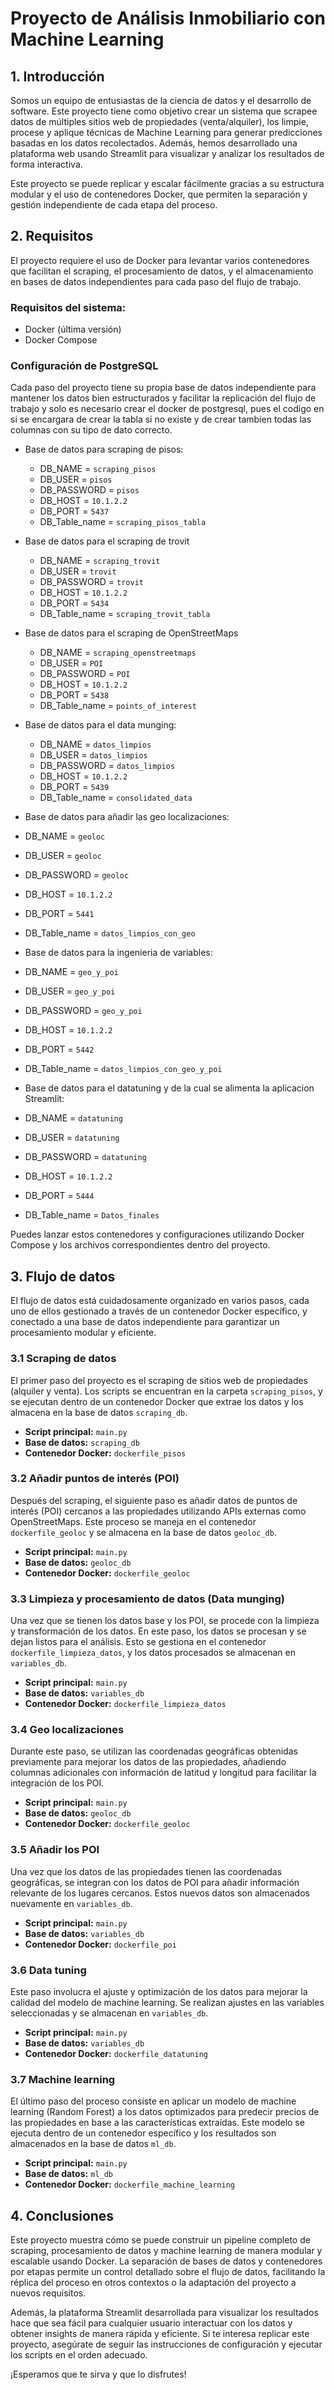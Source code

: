 # Proyecto de Análisis Inmobiliario con Machine Learning

## 1. Introducción

Somos un equipo de entusiastas de la ciencia de datos y el desarrollo de software. Este proyecto tiene como objetivo crear un sistema que scrapee datos de múltiples sitios web de propiedades (venta/alquiler), los limpie, procese y aplique técnicas de Machine Learning para generar predicciones basadas en los datos recolectados. Además, hemos desarrollado una plataforma web usando Streamlit para visualizar y analizar los resultados de forma interactiva.

Este proyecto se puede replicar y escalar fácilmente gracias a su estructura modular y el uso de contenedores Docker, que permiten la separación y gestión independiente de cada etapa del proceso.

## 2. Requisitos

El proyecto requiere el uso de Docker para levantar varios contenedores que facilitan el scraping, el procesamiento de datos, y el almacenamiento en bases de datos independientes para cada paso del flujo de trabajo.

### Requisitos del sistema:
- Docker (última versión)
- Docker Compose

### Configuración de PostgreSQL

Cada paso del proyecto tiene su propia base de datos independiente para mantener los datos bien estructurados y facilitar la replicación del flujo de trabajo y solo es necesario crear el docker de postgresql, pues el codigo en si se encargara de crear la tabla si no existe y de crear tambien todas las columnas con su tipo de dato correcto.

- Base de datos para scraping de pisos:
  - DB_NAME = `scraping_pisos`
  - DB_USER = `pisos`
  - DB_PASSWORD = `pisos`
  - DB_HOST = `10.1.2.2`
  - DB_PORT = `5437`
  - DB_Table_name = `scraping_pisos_tabla`

- Base de datos para el scraping de trovit
  - DB_NAME = `scraping_trovit`
  - DB_USER = `trovit`
  - DB_PASSWORD = `trovit`
  - DB_HOST = `10.1.2.2`
  - DB_PORT = `5434`
  - DB_Table_name = `scraping_trovit_tabla`

- Base de datos para el scraping de OpenStreetMaps
  - DB_NAME = `scraping_openstreetmaps`
  - DB_USER = `POI`
  - DB_PASSWORD = `POI`
  - DB_HOST = `10.1.2.2`
  - DB_PORT = `5438`
  - DB_Table_name = `points_of_interest`

- Base de datos para el data munging:
  - DB_NAME = `datos_limpios`
  - DB_USER = `datos_limpios`
  - DB_PASSWORD = `datos_limpios`
  - DB_HOST = `10.1.2.2`
  - DB_PORT = `5439`
  - DB_Table_name = `consolidated_data`

 - Base de datos para añadir las geo localizaciones:
  - DB_NAME = `geoloc`
  - DB_USER = `geoloc`
  - DB_PASSWORD = `geoloc`
  - DB_HOST = `10.1.2.2`
  - DB_PORT = `5441`
  - DB_Table_name = `datos_limpios_con_geo`

 - Base de datos para la ingenieria de variables:
  - DB_NAME = `geo_y_poi`
  - DB_USER = `geo_y_poi`
  - DB_PASSWORD = `geo_y_poi`
  - DB_HOST = `10.1.2.2`
  - DB_PORT = `5442`
  - DB_Table_name = `datos_limpios_con_geo_y_poi`

 - Base de datos para el datatuning y de la cual se alimenta la aplicacion Streamlit:
  - DB_NAME = `datatuning`
  - DB_USER = `datatuning`
  - DB_PASSWORD = `datatuning`
  - DB_HOST = `10.1.2.2`
  - DB_PORT = `5444`
  - DB_Table_name = `Datos_finales`


Puedes lanzar estos contenedores y configuraciones utilizando Docker Compose y los archivos correspondientes dentro del proyecto.

## 3. Flujo de datos

El flujo de datos está cuidadosamente organizado en varios pasos, cada uno de ellos gestionado a través de un contenedor Docker específico, y conectado a una base de datos independiente para garantizar un procesamiento modular y eficiente.

### 3.1 Scraping de datos

El primer paso del proyecto es el scraping de sitios web de propiedades (alquiler y venta). Los scripts se encuentran en la carpeta `scraping_pisos`, y se ejecutan dentro de un contenedor Docker que extrae los datos y los almacena en la base de datos `scraping_db`.

- **Script principal:** `main.py`
- **Base de datos:** `scraping_db`
- **Contenedor Docker:** `dockerfile_pisos`

### 3.2 Añadir puntos de interés (POI)

Después del scraping, el siguiente paso es añadir datos de puntos de interés (POI) cercanos a las propiedades utilizando APIs externas como OpenStreetMaps. Este proceso se maneja en el contenedor `dockerfile_geoloc` y se almacena en la base de datos `geoloc_db`.

- **Script principal:** `main.py`
- **Base de datos:** `geoloc_db`
- **Contenedor Docker:** `dockerfile_geoloc`

### 3.3 Limpieza y procesamiento de datos (Data munging)

Una vez que se tienen los datos base y los POI, se procede con la limpieza y transformación de los datos. En este paso, los datos se procesan y se dejan listos para el análisis. Esto se gestiona en el contenedor `dockerfile_limpieza_datos`, y los datos procesados se almacenan en `variables_db`.

- **Script principal:** `main.py`
- **Base de datos:** `variables_db`
- **Contenedor Docker:** `dockerfile_limpieza_datos`

### 3.4 Geo localizaciones

Durante este paso, se utilizan las coordenadas geográficas obtenidas previamente para mejorar los datos de las propiedades, añadiendo columnas adicionales con información de latitud y longitud para facilitar la integración de los POI.

- **Script principal:** `main.py`
- **Base de datos:** `geoloc_db`
- **Contenedor Docker:** `dockerfile_geoloc`

### 3.5 Añadir los POI

Una vez que los datos de las propiedades tienen las coordenadas geográficas, se integran con los datos de POI para añadir información relevante de los lugares cercanos. Estos nuevos datos son almacenados nuevamente en `variables_db`.

- **Script principal:** `main.py`
- **Base de datos:** `variables_db`
- **Contenedor Docker:** `dockerfile_poi`

### 3.6 Data tuning

Este paso involucra el ajuste y optimización de los datos para mejorar la calidad del modelo de machine learning. Se realizan ajustes en las variables seleccionadas y se almacenan en `variables_db`.

- **Script principal:** `main.py`
- **Base de datos:** `variables_db`
- **Contenedor Docker:** `dockerfile_datatuning`

### 3.7 Machine learning

El último paso del proceso consiste en aplicar un modelo de machine learning (Random Forest) a los datos optimizados para predecir precios de las propiedades en base a las características extraídas. Este modelo se ejecuta dentro de un contenedor específico y los resultados son almacenados en la base de datos `ml_db`.

- **Script principal:** `main.py`
- **Base de datos:** `ml_db`
- **Contenedor Docker:** `dockerfile_machine_learning`

## 4. Conclusiones

Este proyecto muestra cómo se puede construir un pipeline completo de scraping, procesamiento de datos y machine learning de manera modular y escalable usando Docker. La separación de bases de datos y contenedores por etapas permite un control detallado sobre el flujo de datos, facilitando la réplica del proceso en otros contextos o la adaptación del proyecto a nuevos requisitos.

Además, la plataforma Streamlit desarrollada para visualizar los resultados hace que sea fácil para cualquier usuario interactuar con los datos y obtener insights de manera rápida y eficiente. Si te interesa replicar este proyecto, asegúrate de seguir las instrucciones de configuración y ejecutar los scripts en el orden adecuado.

¡Esperamos que te sirva y que lo disfrutes!

